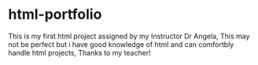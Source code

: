 # html-portfolio
This is my first html project assigned by my Instructor Dr Angela, This may not be perfect but i have good knowledge of html and can comfortbly handle html projects, Thanks to my teacher!
